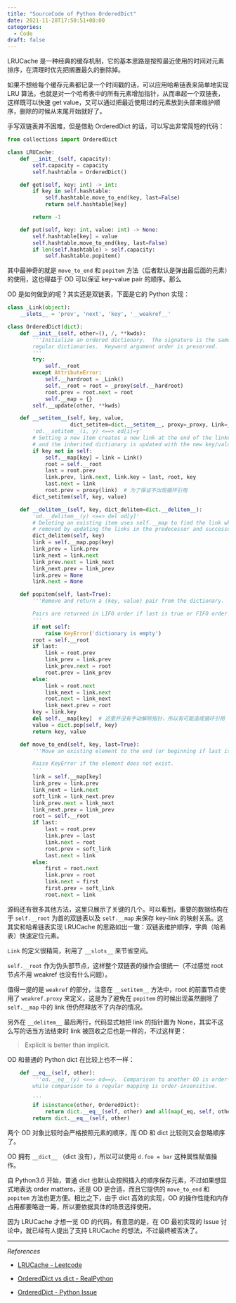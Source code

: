 ```yaml
---
title: "SourceCode of Python OrderedDict"
date: 2021-11-28T17:50:51+08:00
categories:
  - Code
draft: false
---
```


LRUCache 是一种经典的缓存机制，它的基本思路是按照最近使用的时间对元素排序，在清理时优先把搁置最久的删除掉。

如果不想给每个缓存元素都记录一个时间戳的话，可以应用哈希链表来简单地实现 LRU 算法。也就是对一个哈希表中的所有元素增加指针，从而串起一个双链表，这样既可以快速 get value，又可以通过把最近使用过的元素放到头部来维护顺序，删除的时候从末尾开始就好了。

手写双链表并不困难，但是借助 OrderedDict 的话，可以写出非常简短的代码：

```python
from collections import OrderedDict

class LRUCache:
    def __init__(self, capacity):
        self.capacity = capacity
        self.hashtable = OrderedDict()

    def get(self, key: int) -> int:
        if key in self.hashtable:
            self.hashtable.move_to_end(key, last=False)
            return self.hashtable[key]

        return -1

    def put(self, key: int, value: int) -> None:
        self.hashtable[key] = value
        self.hashtable.move_to_end(key, last=False)
        if len(self.hashtable) > self.capacity:
            self.hashtable.popitem()
```

其中最神奇的就是 `move_to_end` 和 `popitem` 方法（后者默认是弹出最后面的元素）的使用，这也得益于 OD 可以保证 key-value pair 的顺序。那么

OD 是如何做到的呢？其实还是双链表，下面是它的 Python 实现：

```python
class _Link(object):
    __slots__ = 'prev', 'next', 'key', '__weakref__'

class OrderedDict(dict):
    def __init__(self, other=(), /, **kwds):
        '''Initialize an ordered dictionary.  The signature is the same as
        regular dictionaries.  Keyword argument order is preserved.
        '''
        try:
            self.__root
        except AttributeError:
            self.__hardroot = _Link()
            self.__root = root = _proxy(self.__hardroot)
            root.prev = root.next = root
            self.__map = {}
        self.__update(other, **kwds)

    def __setitem__(self, key, value,
                    dict_setitem=dict.__setitem__, proxy=_proxy, Link=_Link):
        'od.__setitem__(i, y) <==> od[i]=y'
        # Setting a new item creates a new link at the end of the linked list,
        # and the inherited dictionary is updated with the new key/value pair.
        if key not in self:
            self.__map[key] = link = Link()
            root = self.__root
            last = root.prev
            link.prev, link.next, link.key = last, root, key
            last.next = link
            root.prev = proxy(link)  # 为了保证不出现循环引用
        dict_setitem(self, key, value)

    def __delitem__(self, key, dict_delitem=dict.__delitem__):
        'od.__delitem__(y) <==> del od[y]'
        # Deleting an existing item uses self.__map to find the link which gets
        # removed by updating the links in the predecessor and successor nodes.
        dict_delitem(self, key)
        link = self.__map.pop(key)
        link_prev = link.prev
        link_next = link.next
        link_prev.next = link_next
        link_next.prev = link_prev
        link.prev = None
        link.next = None

    def popitem(self, last=True):
        '''Remove and return a (key, value) pair from the dictionary.

        Pairs are returned in LIFO order if last is true or FIFO order if false.
        '''
        if not self:
            raise KeyError('dictionary is empty')
        root = self.__root
        if last:
            link = root.prev
            link_prev = link.prev
            link_prev.next = root
            root.prev = link_prev
        else:
            link = root.next
            link_next = link.next
            root.next = link_next
            link_next.prev = root
        key = link.key
        del self.__map[key]  # 这里并没有手动解除指针，所以有可能造成循环引用（prev 不使用 weakref 的话）
        value = dict.pop(self, key)
        return key, value

    def move_to_end(self, key, last=True):
        '''Move an existing element to the end (or beginning if last is false).

        Raise KeyError if the element does not exist.
        '''
        link = self.__map[key]
        link_prev = link.prev
        link_next = link.next
        soft_link = link_next.prev
        link_prev.next = link_next
        link_next.prev = link_prev
        root = self.__root
        if last:
            last = root.prev
            link.prev = last
            link.next = root
            root.prev = soft_link
            last.next = link
        else:
            first = root.next
            link.prev = root
            link.next = first
            first.prev = soft_link
            root.next = link
```

源码还有很多其他方法，这里只展示了关键的几个。可以看到，重要的数据结构在于 `self.__root` 为首的双链表以及 `self.__map` 来保存 key-link 的映射关系。这其实和哈希链表实现 LRUCache 的思路如出一辙：双链表维护顺序，字典（哈希表）快速定位元素。

`Link` 的定义很精简，利用了 `__slots__` 来节省空间。

`self.__root` 作为伪头部节点，这样整个双链表的操作会很统一（不过感觉 root 节点不用 weakref 也没有什么问题）。

值得一提的是 `weakref` 的部分，注意在 `__setitem__` 方法中，root 的前置节点使用了 `weakref.proxy` 来定义，这是为了避免在 `popitem` 的时候出现虽然删除了 `self.__map` 中的 link 但仍然释放不了内存的情况。

另外在 `__delitem__` 最后两行，代码显式地把 link 的指针置为 None，其实不这么写的话当方法结束时 link 被回收之后也是一样的，不过这样更：

> Explicit is better than implicit.

OD 和普通的 Python dict 在比较上也不一样：

```python
    def __eq__(self, other):
        '''od.__eq__(y) <==> od==y.  Comparison to another OD is order-sensitive
        while comparison to a regular mapping is order-insensitive.

        '''
        if isinstance(other, OrderedDict):
            return dict.__eq__(self, other) and all(map(_eq, self, other))
        return dict.__eq__(self, other)
```

两个 OD 对象比较时会严格按照元素的顺序，而 OD 和 dict 比较则又会忽略顺序了。

OD 拥有 `__dict__` （dict 没有），所以可以使用 `d.foo = bar` 这种属性赋值操作。

自 Python3.6 开始，普通 dict 也默认会按照插入的顺序保存元素，不过如果想显式地表达 order matters，还是 OD 更合适，而且它提供的 `move_to_end` 和 `popitem` 方法也更方便。相比之下，由于 dict 高效的实现，OD 的操作性能和内存占用都要略逊一筹，所以要依据具体的场景选择使用。

因为 LRUCache 才想一览 OD 的代码，有意思的是，在 OD 最初实现的 Issue 讨论中，就已经有人提出了支持 LRUCache 的想法，不过最终被否决了。

---

*References*

- [LRUCache - Leetcode](https://leetcode-cn.com/problems/lru-cache/)

- [OrderedDict vs dict - RealPython](https://realpython.com/python-ordereddict/#exploring-unique-features-of-pythons-ordereddict)

- [OrderedDict - Python Issue](https://bugs.python.org/issue5397)
